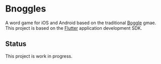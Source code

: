 # Bnoggles

A word game for iOS and Android based on the traditional [Boggle](https://en.wikipedia.org/wiki/Boggle) gmae. This project is based on the [Flutter](https://flutter.io/) application development SDK.

## Status

This project is work in progress.
